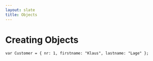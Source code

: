 ```yaml
---
layout: slate
title: Objects
---
```


# Creating Objects

	var Customer = { nr: 1, firstname: "Klaus", lastname: "Lage" };	